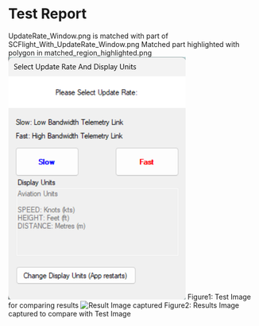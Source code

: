 # Test Report
UpdateRate_Window.png is matched with part of SCFlight_With_UpdateRate_Window.png
Matched part highlighted with polygon in matched_region_highlighted.png
![Test Image](../Test_Images/UpdateRate_Window.png)
Figure1: Test Image for comparing results
![Result Image captured](C:\Work\TestMarkDownFile\Test_Cases\Test_Procedures\..\Result_Images\matched_region_highlighted.png)
Figure2: Results Image captured to compare with Test Image
